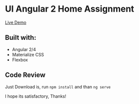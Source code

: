 # UI Angular 2 Home Assignment

<a target="_blank" href="http://ui-angular2.jude2go.com/">Live Demo</a>

## Built with:
<ul>
<li>Angular 2/4</li>
<li>Materialize CSS</li>
<li>Flexbox</li>
</ul>

## Code Review

Just Download is, run `npm install` and than `ng serve`

I hope its satisfactory, Thanks!


